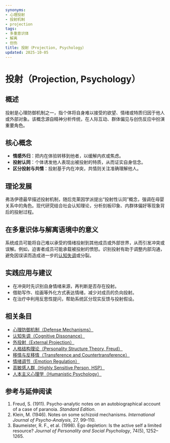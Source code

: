 ```yaml
---
synonyms:
- 心理投射
- 投射机制
- projection
tags:
- 多重意识体
- 解离
- 创伤
title: 投射（Projection, Psychology）
updated: 2025-10-05
---
```


# 投射（Projection, Psychology）

## 概述

投射是心理防御机制之一，指个体将自身难以接受的欲望、情绪或特质归因于他人或外部对象。该概念源自精神分析传统，在人际互动、群体偏见与创伤反应中扮演重要角色。

## 核心概念

- **情感外归**：把内在体验转移到他者，以缓解内疚或焦虑。
- **投射认同**：个体诱发他人表现出被投射的特质，从而证实自身信念。
- **区分投射与共情**：投射基于内在冲突，共情则关注准确理解他人。

## 理论发展

弗洛伊德最早描述投射机制，随后克莱因学派提出“投射性认同”概念，强调在母婴关系中的角色。现代研究结合社会认知理论，分析刻板印象、内群体偏好等现象背后的投射过程。

## 在多意识体与解离语境中的意义

系统成员可能将自己难以承受的情绪投射到其他成员或外部世界，从而引发冲突或误解。例如，迫害者成员可能承载被投射的愤怒。识别投射有助于调整内部沟通，避免因误读而造成进一步的[认知失调](Cognitive-Dissonance.md)或分裂。

## 实践应用与建议

- 在冲突时先识别自身情绪来源，再判断是否存在投射。
- 借助写作、绘画等外化方式表达情绪，减少对成员的负向投射。
- 在治疗中利用反思性提问，帮助系统区分现实反馈与投射假设。

## 相关条目

- [心理防御机制（Defense Mechanisms）](Defense-Mechanisms.md)
- [认知失调（Cognitive Dissonance）](Cognitive-Dissonance.md)
- [外投射（External Projection）](External-Projection.md)
- [人格结构理论（Personality Structure Theory, Freud）](Personality-Structure-Theory.md)
- [移情与反移情（Transference and Countertransference）](Transference-Countertransference.md)
- [情绪调节（Emotion Regulation）](Emotion-Regulation.md)
- [高敏感人群（Highly Sensitive Person, HSP）](Highly-Sensitive-Person.md)
- [人本主义心理学（Humanistic Psychology）](Humanistic-Psychology.md)

## 参考与延伸阅读

1. Freud, S. (1911). Psycho-analytic notes on an autobiographical account of a case of paranoia. *Standard Edition*.
2. Klein, M. (1946). Notes on some schizoid mechanisms. *International Journal of Psycho-Analysis*, 27, 99–110.
3. Baumeister, R. F., et al. (1998). Ego depletion: Is the active self a limited resource? *Journal of Personality and Social Psychology*, 74(5), 1252–1265.
